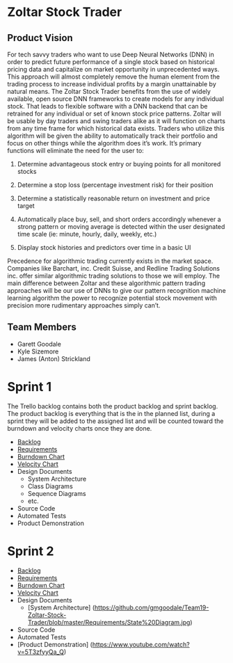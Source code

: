 # Zoltar Stock Trader
## Product Vision

For tech savvy traders who want to use Deep Neural Networks (DNN) in order to predict future performance of a single stock based on historical pricing data and capitalize on market opportunity in unprecedented ways. This approach will almost completely remove the human element from the trading process to increase individual profits by a margin unattainable by natural means. The Zoltar Stock Trader benefits from the use of widely available, open source DNN frameworks to create models for any individual stock. That leads to flexible software with a DNN backend that can be retrained for any individual or set of known stock price patterns. Zoltar will be usable by day traders and swing traders alike as it will function on charts from any time frame for which historical data exists. Traders who utilize this algorithm will be given the ability to automatically track their portfolio and focus on other things while the algorithm does it’s work. It’s primary functions will eliminate the need for the user to:

 1. Determine advantageous stock entry or buying points for all monitored stocks

 2. Determine a stop loss (percentage investment risk) for their position

 3. Determine a statistically reasonable return on investment and price target

 4. Automatically place buy, sell, and short orders accordingly whenever a strong pattern or moving average is detected within the user designated time scale (ie: minute, hourly, daily, weekly, etc.)

 5. Display stock histories and predictors over time in a basic UI

Precedence for algorithmic trading currently exists in the market space. Companies like Barchart, inc. Credit Suisse, and Redline Trading Solutions inc. offer similar algorithmic trading solutions to those we will employ. The main difference between Zoltar and these algorithmic pattern trading approaches will be our use of DNNs to give our pattern recognition machine learning algorithm the power to recognize potential stock movement with precision more rudimentary approaches simply can’t.

## Team Members
- Garett Goodale
- Kyle Sizemore
- James (Anton) Strickland

# Sprint 1
The Trello backlog contains both the product backlog and sprint backlog. The product backlog is everything that is the in the planned list, during a sprint they will be added to the assigned list and will be counted toward the burndown and velocity charts once they are done.

- [Backlog](https://trello.com/b/R5ba69Q2/backlog)
- [Requirements](https://github.com/gmgoodale/Team19-Zoltar-Stock-Trader/blob/master/Requirements/Sprint_1.md)
- [Burndown Chart](https://docs.google.com/spreadsheets/d/1xkXSTrB2lRDD2SgPfEjb85qfRmd5L4jz71VnwdBxHb0/edit?usp=sharing)
- [Velocity Chart](https://docs.google.com/spreadsheets/d/1TEj-LAV9QyJCdmxjmW1_LJOCGpGU6-L8Xn1yxAgKH0k/edit?usp=sharing)
- Design Documents
  - System Architecture
  - Class Diagrams
  - Sequence Diagrams
  - etc.
- Source Code
- Automated Tests
- Product Demonstration

# Sprint 2
- [Backlog](https://trello.com/b/R5ba69Q2/backlog)
- [Requirements](https://github.com/gmgoodale/Team19-Zoltar-Stock-Trader/blob/master/Requirements/Sprint_1.md)
- [Burndown Chart](https://docs.google.com/spreadsheets/d/1xkXSTrB2lRDD2SgPfEjb85qfRmd5L4jz71VnwdBxHb0/edit?usp=sharing)
- [Velocity Chart](https://docs.google.com/spreadsheets/d/1TEj-LAV9QyJCdmxjmW1_LJOCGpGU6-L8Xn1yxAgKH0k/edit?usp=sharing)
- Design Documents
  - [System Architecture] (https://github.com/gmgoodale/Team19-Zoltar-Stock-Trader/blob/master/Requirements/State%20Diagram.jpg)
- Source Code
- Automated Tests
- [Product Demonstration] (https://www.youtube.com/watch?v=5T3zfyyQa_Q)
